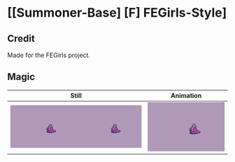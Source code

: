 # [\[Summoner-Base\] \[F\] FEGirls-Style]

## Credit

Made for the FEGirls project.
	
## Magic

| Still | Animation |
| :---: | :-------: |
| ![Magic still](./Magic_000.png) | ![Magic animation](./Magic.gif) |
